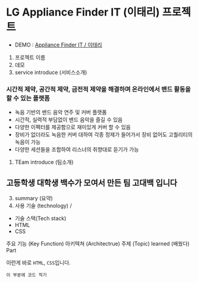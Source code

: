 # LG Appliance Finder IT (이태리) 프로젝트 

- DEMO : [Appliance Finder IT / 이태리](https://www.lg.com/uk/washing-machine/appliance-finder)

1. 프로젝트 이름
2. 데모
2. service introduce (서비스소개)
### 시간적 제약, 공간적 제약, 금전적 제약을 해결하며 온라인에서 밴드 활동을 할 수 있는 플랫폼
- 녹음 기반의 밴드 음악 연주 및 커버 플랫폼
- 시간적, 실력적 부담없이 밴드 음악을 즐길 수 있음
- 다양한 이펙터를 제공함으로 재미있게 커버 할 수 있음
- 장비가 없더라도 녹음한 커버 대하여 각종 정제가 들어가서 장비 없어도 고퀄리티의 녹음이 가능
- 다양한 세션들을 조합하여 리스너의 취향대로 듣기가 가능


1. TEam introduce (팀소개)
## 고등학생 대학생 백수가 모여서 만든 팀 고대백 입니다

3. summary (요약)
4. 사용 기술 (technology) / 
- 기술 스택(Tech stack)
- HTML
- CSS

주요 기능 (Key Function)
 아키텍쳐 (Architectrue)
주제 (Topic)
learned (배웠다)
Part


이런게 바로 `HTML`, `CSS`입니다.

```언어 이름(소문자)
이 부분에 코드 적기
```
